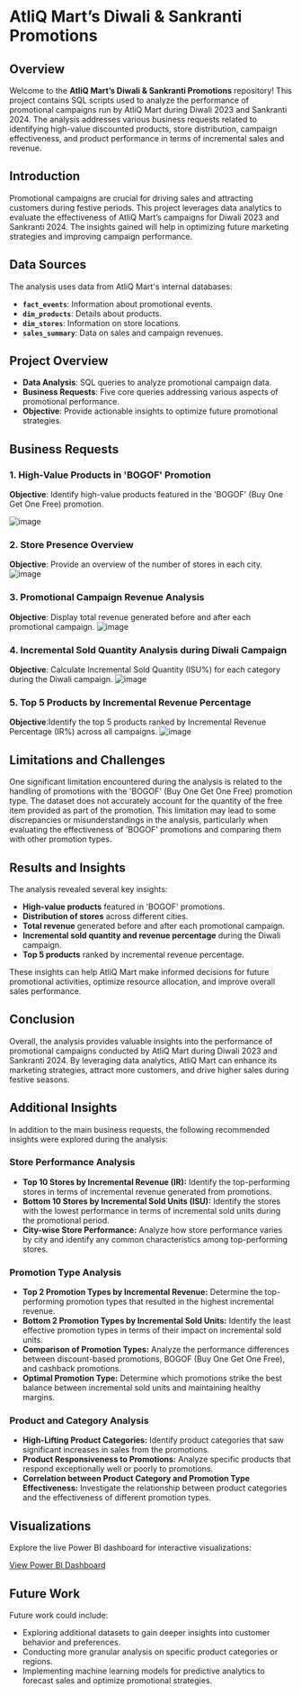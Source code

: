 # AtliQ Mart’s Diwali & Sankranti Promotions

## Overview

Welcome to the **AtliQ Mart’s Diwali & Sankranti Promotions** repository! This project contains SQL scripts used to analyze the performance of promotional campaigns run by AtliQ Mart during Diwali 2023 and Sankranti 2024. The analysis addresses various business requests related to identifying high-value discounted products, store distribution, campaign effectiveness, and product performance in terms of incremental sales and revenue.

## Introduction

Promotional campaigns are crucial for driving sales and attracting customers during festive periods. This project leverages data analytics to evaluate the effectiveness of AtliQ Mart’s campaigns for Diwali 2023 and Sankranti 2024. The insights gained will help in optimizing future marketing strategies and improving campaign performance.

## Data Sources

The analysis uses data from AtliQ Mart's internal databases:

- **`fact_events`**: Information about promotional events.
- **`dim_products`**: Details about products.
- **`dim_stores`**: Information on store locations.
- **`sales_summary`**: Data on sales and campaign revenues.

## Project Overview

- **Data Analysis**: SQL queries to analyze promotional campaign data.
- **Business Requests**: Five core queries addressing various aspects of promotional performance.
- **Objective**: Provide actionable insights to optimize future promotional strategies.

## Business Requests

### 1. High-Value Products in 'BOGOF' Promotion
**Objective**: Identify high-value products featured in the 'BOGOF' (Buy One Get One Free) promotion.

![image](https://github.com/user-attachments/assets/b26bc239-ab84-4cb3-8cef-747ac195206e)

### 2. Store Presence Overview
**Objective**: Provide an overview of the number of stores in each city.
![image](https://github.com/user-attachments/assets/73ba49fd-b270-4cc5-9a1c-295102686a36)

### 3. Promotional Campaign Revenue Analysis
**Objective**: Display total revenue generated before and after each promotional campaign.
![image](https://github.com/user-attachments/assets/f3e3b288-acc7-42e2-9d3a-096583d20a38)

### 4. Incremental Sold Quantity Analysis during Diwali Campaign
**Objective**: Calculate Incremental Sold Quantity (ISU%) for each category during the Diwali campaign.
![image](https://github.com/user-attachments/assets/c7d7e2c3-96f9-4cac-8965-3cecd1e2da52)

### 5. Top 5 Products by Incremental Revenue Percentage
**Objective**:Identify the top 5 products ranked by Incremental Revenue Percentage (IR%) across all campaigns.
![image](https://github.com/user-attachments/assets/cbb74b2e-a66b-4ed9-a992-1feefbebd15a)

## Limitations and Challenges

One significant limitation encountered during the analysis is related to the handling of promotions with the 'BOGOF' (Buy One Get One Free) promotion type. The dataset does not accurately account for the quantity of the free item provided as part of the promotion. This limitation may lead to some discrepancies or misunderstandings in the analysis, particularly when evaluating the effectiveness of 'BOGOF' promotions and comparing them with other promotion types.

## Results and Insights

The analysis revealed several key insights:

- **High-value products** featured in 'BOGOF' promotions.
- **Distribution of stores** across different cities.
- **Total revenue** generated before and after each promotional campaign.
- **Incremental sold quantity and revenue percentage** during the Diwali campaign.
- **Top 5 products** ranked by incremental revenue percentage.

These insights can help AtliQ Mart make informed decisions for future promotional activities, optimize resource allocation, and improve overall sales performance.

## Conclusion

Overall, the analysis provides valuable insights into the performance of promotional campaigns conducted by AtliQ Mart during Diwali 2023 and Sankranti 2024. By leveraging data analytics, AtliQ Mart can enhance its marketing strategies, attract more customers, and drive higher sales during festive seasons.

## Additional Insights

In addition to the main business requests, the following recommended insights were explored during the analysis:

### Store Performance Analysis

- **Top 10 Stores by Incremental Revenue (IR):** Identify the top-performing stores in terms of incremental revenue generated from promotions.
- **Bottom 10 Stores by Incremental Sold Units (ISU):** Identify the stores with the lowest performance in terms of incremental sold units during the promotional period.
- **City-wise Store Performance:** Analyze how store performance varies by city and identify any common characteristics among top-performing stores.

### Promotion Type Analysis

- **Top 2 Promotion Types by Incremental Revenue:** Determine the top-performing promotion types that resulted in the highest incremental revenue.
- **Bottom 2 Promotion Types by Incremental Sold Units:** Identify the least effective promotion types in terms of their impact on incremental sold units.
- **Comparison of Promotion Types:** Analyze the performance differences between discount-based promotions, BOGOF (Buy One Get One Free), and cashback promotions.
- **Optimal Promotion Type:** Determine which promotions strike the best balance between incremental sold units and maintaining healthy margins.

### Product and Category Analysis

- **High-Lifting Product Categories:** Identify product categories that saw significant increases in sales from the promotions.
- **Product Responsiveness to Promotions:** Analyze specific products that respond exceptionally well or poorly to promotions.
- **Correlation between Product Category and Promotion Type Effectiveness:** Investigate the relationship between product categories and the effectiveness of different promotion types.

## Visualizations

Explore the live Power BI dashboard for interactive visualizations:

[View Power BI Dashboard](https://project.novypro.com/Ar80bX)

## Future Work

Future work could include:

- Exploring additional datasets to gain deeper insights into customer behavior and preferences.
- Conducting more granular analysis on specific product categories or regions.
- Implementing machine learning models for predictive analytics to forecast sales and optimize promotional strategies.




